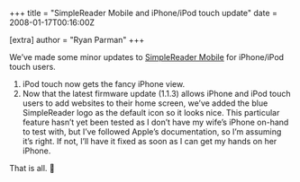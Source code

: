 +++
title = "SimpleReader Mobile and iPhone/iPod touch update"
date = 2008-01-17T00:16:00Z

[extra]
author = "Ryan Parman"
+++

We’ve made some minor updates to [SimpleReader Mobile](http://m.simplepie.org) for iPhone/iPod touch users.

1.  iPod touch now gets the fancy iPhone view.
2.  Now that the latest firmware update (1.1.3) allows iPhone and iPod touch users to add websites to their home screen, we’ve added the blue SimpleReader logo as the default icon so it looks nice. This particular feature hasn’t yet been tested as I don’t have my wife’s iPhone on-hand to test with, but I’ve followed Apple’s documentation, so I’m assuming it’s right. If not, I’ll have it fixed as soon as I can get my hands on her iPhone.

That is all. 🙂
